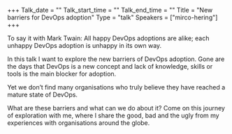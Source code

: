 +++
Talk_date = ""
Talk_start_time = ""
Talk_end_time = ""
Title = "New barriers for DevOps adoption"
Type = "talk"
Speakers = ["mirco-hering"]
+++

To say it with Mark Twain: All happy DevOps adoptions are alike; each unhappy DevOps adoption is unhappy in its own way.

In this talk I want to explore the new barriers of DevOps adoption. Gone are the days that DevOps is a new concept and lack of knowledge, skills or tools is the main blocker for adoption.

Yet we don’t find many organisations who truly believe they have reached a mature state of DevOps.

What are these barriers and what can we do about it? Come on this journey of exploration with me, where I share the good, bad and the ugly from my experiences with organisations around the globe.
